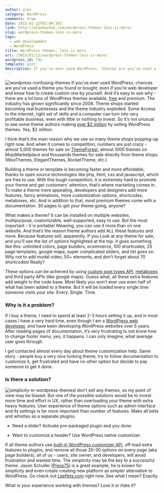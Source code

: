 ```yaml
---
author: alex
category: WordPress
comments: true
date: 2015-01-12T02:09:36Z
link: http://alexbachuk.com/wordpress-themes-less-is-more/
slug: wordpress-themes-less-is-more
tags:
  - web development
  - WordPress
title: WordPress themes, less is more
url: /2015/01/12/wordpress-themes-less-is-more/
wordpress_id: 791
template: post
description: If you’ve ever used WordPress, chances are you’ve used a theme you found or bought, even if you’re web developer and know how to create custom one by yourself.
---
```


![wordpress-confusing-themes](http://alexbachuk.com/wp-content/uploads/2015/01/wordpress-confusing-themes.jpg)
If you’ve ever used WordPress, chances are you’ve used a theme you found or bought, even if you’re web developer and know how to create custom one by yourself. And it’s easy to see why - there are a lot tons of WordPress themes available, [free](https://wordpress.org/themes/) and premium. The industry has grown significantly since 2008. Theme shops started becoming real businesses and the theme industry exploded. Some Access to the internet, right set of skills and a computer can turn into very profitable business, even with little or nothing to invest. So it’s not unusual to see some theme authors making [over \$2 million](http://marketblog.envato.com/milestones/kriesi-wins-the-race-to-2-million/) by selling WordPress themes. Yes, \$2 million.

I think that’s the main reason why we see so many theme shops popping-up right now. And when it comes to competition, numbers are just crazy - almost 5,000 themes for sale on [ThemeForest](http://themeforest.net/category/wordpress?ref=netxm), almost 1000 themes on MojoMarketplace and thousands themes for sale directly from theme shops (WooThemes, ElegantThemes, RocketTheme, etc.)

Building a theme or template is becoming faster and more affordable, thanks to open source technologies like php, html, css and javascript, which are free to use. With this tough competition, it is extremely hard to promote your theme and get customers’ attention, that’s where marketing comes in. To make a theme more appealing, developers and designers add more features, fancy animations, more customization options, shortcodes, metaboxes, etc. And in addition to that, most premium themes come with a documentation. 30 pages to get your theme going, anyone?

What makes a theme? It can be installed on multiple websites, multipurpose, customizable, well-supported, easy to use. But the most important - it is portable! Meaning, you can use it more than on one website. And that’s the reason theme authors add ALL these features and more. Because features sell, apparently. If you Look at any theme for sale, and you’ll see the list of options highlighted at the top. It goes something like this: unlimited colors, page builders, ecommerce, 100 shortcodes, 25 page templates, google maps, super complicated sliders, and list goes on. Why not to add modal video, 50+ elements, and don’t forget about 70 shortcodes! Really?

These options can be achieved by using [custom post types API](http://codex.wordpress.org/Post_Types), [metaboxes](http://codex.wordpress.org/Function_Reference/add_meta_box) and third party APIs (like google maps). Guess what, all these extra features add weight to the code base. Most likely you won’t ever use even half of what has been added to a theme. But it will be loaded every single time someone visits your site. Every. Single. Time.

### Why is it a problem?

If I buy a theme, I need to spend at least 2-3 hours setting it up, and in most cases I have a very hard time, even though I am a [WordPress web developer](http://alexbachuk.com/), and have been developing WordPress websites over 5 years. After reading pages of documentation, it’s very frustrating to not know how to change footer menu, yes, it happens. I can only imagine, what average user goes through.

I get contacted almost every day about theme customization help. Same story - people buy a very nice looking theme, try to follow documentation to customize it, get frustrated and have no other option but decide to pay someone to get it done.

### Is there a solution?

![simplicity-in-wordpress-themes](http://alexbachuk.com/wp-content/uploads/2015/01/simplicity-in-wordpress-themes.jpg)I don’t sell any themes, so my point of view may be biased. But one of the possible solutions would be to invest more time and effort in UX, rather than overloading your theme with extra heavy features. User experience of theme options such as admin interface and its settings is far more important than number of features. Make all bells and whistles as a separate plugins.

- Need a slider? Activate pre-packaged plugin and you done.

- Want to customize a header? Use WordPress native customizer.

If all theme authors use [built-in WordPress customizer API](http://codex.wordpress.org/Theme_Customization_API), off-load extra features to plugins, and remove all those 20-30 options on every page (aka page builders), all of us - users, site owner, and developers, will avoid frustration and wasted time. The simplicity may be the key to a successful theme. Jason Schuller ([Press75](http://press75.com/)) is a great example, he is known for simplicity and even create creating new platform as simpler alternative to WordPress. Go check out [Leeflets.com](https://leeflets.com) right now. See what I mean? Exactly.

What is your experience working with themes? Love it or Hate it?
